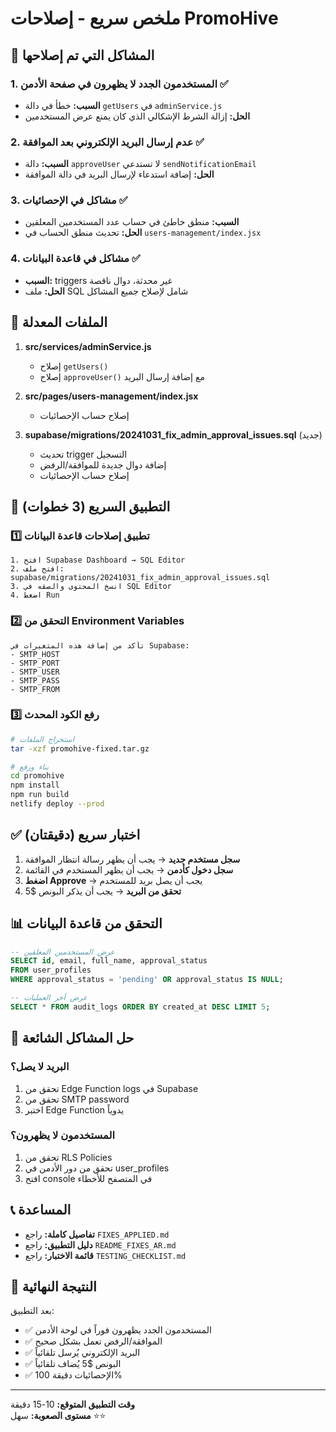 # ملخص سريع - إصلاحات PromoHive

## 🎯 المشاكل التي تم إصلاحها

### 1. المستخدمون الجدد لا يظهرون في صفحة الأدمن ✅
- **السبب:** خطأ في دالة `getUsers` في `adminService.js`
- **الحل:** إزالة الشرط الإشكالي الذي كان يمنع عرض المستخدمين

### 2. عدم إرسال البريد الإلكتروني بعد الموافقة ✅
- **السبب:** دالة `approveUser` لا تستدعي `sendNotificationEmail`
- **الحل:** إضافة استدعاء لإرسال البريد في دالة الموافقة

### 3. مشاكل في الإحصائيات ✅
- **السبب:** منطق خاطئ في حساب عدد المستخدمين المعلقين
- **الحل:** تحديث منطق الحساب في `users-management/index.jsx`

### 4. مشاكل في قاعدة البيانات ✅
- **السبب:** triggers غير محدثة، دوال ناقصة
- **الحل:** ملف SQL شامل لإصلاح جميع المشاكل

## 📁 الملفات المعدلة

1. **src/services/adminService.js**
   - إصلاح `getUsers()`
   - إصلاح `approveUser()` مع إضافة إرسال البريد

2. **src/pages/users-management/index.jsx**
   - إصلاح حساب الإحصائيات

3. **supabase/migrations/20241031_fix_admin_approval_issues.sql** (جديد)
   - تحديث trigger التسجيل
   - إضافة دوال جديدة للموافقة/الرفض
   - إصلاح حساب الإحصائيات

## 🚀 التطبيق السريع (3 خطوات)

### 1️⃣ تطبيق إصلاحات قاعدة البيانات
```
1. افتح Supabase Dashboard → SQL Editor
2. افتح ملف: supabase/migrations/20241031_fix_admin_approval_issues.sql
3. انسخ المحتوى والصقه في SQL Editor
4. اضغط Run
```

### 2️⃣ التحقق من Environment Variables
```
تأكد من إضافة هذه المتغيرات في Supabase:
- SMTP_HOST
- SMTP_PORT
- SMTP_USER
- SMTP_PASS
- SMTP_FROM
```

### 3️⃣ رفع الكود المحدث
```bash
# استخراج الملفات
tar -xzf promohive-fixed.tar.gz

# بناء ورفع
cd promohive
npm install
npm run build
netlify deploy --prod
```

## ✅ اختبار سريع (دقيقتان)

1. **سجل مستخدم جديد** → يجب أن يظهر رسالة انتظار الموافقة
2. **سجل دخول كأدمن** → يجب أن يظهر المستخدم في القائمة
3. **اضغط Approve** → يجب أن يصل بريد للمستخدم
4. **تحقق من البريد** → يجب أن يذكر البونص $5

## 📊 التحقق من قاعدة البيانات

```sql
-- عرض المستخدمين المعلقين
SELECT id, email, full_name, approval_status 
FROM user_profiles 
WHERE approval_status = 'pending' OR approval_status IS NULL;

-- عرض آخر العمليات
SELECT * FROM audit_logs ORDER BY created_at DESC LIMIT 5;
```

## 🐛 حل المشاكل الشائعة

### البريد لا يصل؟
1. تحقق من Edge Function logs في Supabase
2. تحقق من SMTP password
3. اختبر Edge Function يدوياً

### المستخدمون لا يظهرون؟
1. تحقق من RLS Policies
2. تحقق من دور الأدمن في user_profiles
3. افتح console في المتصفح للأخطاء

## 📞 المساعدة

- **تفاصيل كاملة:** راجع `FIXES_APPLIED.md`
- **دليل التطبيق:** راجع `README_FIXES_AR.md`
- **قائمة الاختبار:** راجع `TESTING_CHECKLIST.md`

## 🎉 النتيجة النهائية

بعد التطبيق:
- ✅ المستخدمون الجدد يظهرون فوراً في لوحة الأدمن
- ✅ الموافقة/الرفض تعمل بشكل صحيح
- ✅ البريد الإلكتروني يُرسل تلقائياً
- ✅ البونص $5 يُضاف تلقائياً
- ✅ الإحصائيات دقيقة 100%

---
**وقت التطبيق المتوقع:** 10-15 دقيقة  
**مستوى الصعوبة:** سهل ⭐⭐
